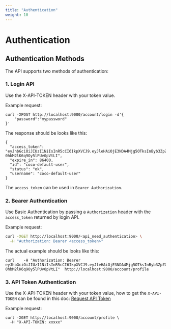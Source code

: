```yaml
---
title: "Authentication"
weight: 10
---
```


# Authentication

## Authentication Methods

The API supports two methods of authentication:

### 1. Login API

Use the X-API-TOKEN header with your token value.

Example request:
```
curl -XPOST http://localhost:9000/account/login -d'{
	"password":"mypassword"
}'
```

The response should be looks like this:
```
{
  "access_token": "eyJhbGciOiJIUzI1NiIsInR5cCI6IkpXVCJ9.eyJleHAiOjE3NDA4Mjg5OTksInByb3ZpZGVyIjoic2ltcGxlIiwibG9naW4iOiJjb2NvLWRlZmF1bHQtdXNlciIsInVzZXJfaWQiOiJjb2NvLWRlZmF1bHQtdXNlciIsInJvbGVzIjpbXX0.iqn2uuyX7jE3H4earkW-0hbM2lK6q9Oy5lPUv0pVtLI",
  "expire_in": 86400,
  "id": "coco-default-user",
  "status": "ok",
  "username": "coco-default-user"
}
```
The `access_token` can be used in `Bearer Authorization`.

### 2. Bearer Authentication

Use Basic Authentication by passing a `Authorization` header with the `access_token` returned by login API.

Example request:

```bash
curl -XGET http://localhost:9000/<api_need_authentication> \
  -H "Authorization: Bearer <access_token>"
```

The actual example should be looks like this:
```
curl    -H "Authorization: Bearer eyJhbGciOiJIUzI1NiIsInR5cCI6IkpXVCJ9.eyJleHAiOjE3NDA4Mjg5OTksInByb3ZpZGVyIjoic2ltcGxlIiwibG9naW4iOiJjb2NvLWRlZmF1bHQtdXNlciIsInVzZXJfaWQiOiJjb2NvLWRlZmF1bHQtdXNlciIsInJvbGVzIjpbXX0.iqn2uuyX7jE3H4earkW-0hbM2lK6q9Oy5lPUv0pVtLI"  http://localhost:9000/account/profile
```

### 3. API Token Authentication

Use the X-API-TOKEN header with your token value, how to get the `X-API-TOKEN` can be found in this doc: [Request API Token](./access_token.md)

Example request:
```
curl -XGET http://localhost:9000/account/profile \
  -H "X-API-TOKEN: xxxxx"
```

